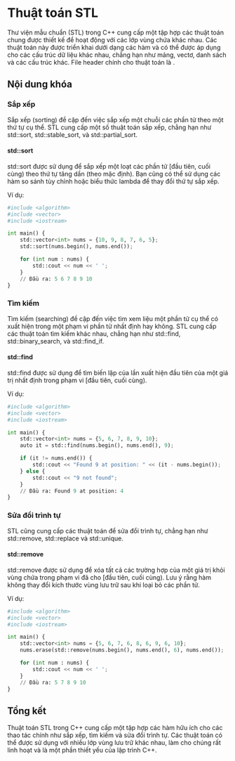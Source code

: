 # Thuật toán STL
Thư viện mẫu chuẩn (STL) trong C++ cung cấp một tập hợp các thuật toán chung được thiết kế để hoạt động với các lớp vùng chứa khác nhau. Các thuật toán này được triển khai dưới dạng các hàm và có thể được áp dụng cho các cấu trúc dữ liệu khác nhau, chẳng hạn như mảng, vectơ, danh sách và các cấu trúc khác. File header chính cho thuật toán là <algorithm>.
## Nội dung khóa
### Sắp xếp
Sắp xếp (sorting) đề cập đến việc sắp xếp một chuỗi các phần tử theo một thứ tự cụ thể. STL cung cấp một số thuật toán sắp xếp, chẳng hạn như std::sort, std::stable_sort, và std::partial_sort.
#### std::sort
std::sort được sử dụng để sắp xếp một loạt các phần tử [đầu tiên, cuối cùng) theo thứ tự tăng dần (theo mặc định). Bạn cũng có thể sử dụng các hàm so sánh tùy chỉnh hoặc biểu thức lambda để thay đổi thứ tự sắp xếp.

Ví dụ:
~~~python
#include <algorithm>
#include <vector>
#include <iostream>

int main() {
    std::vector<int> nums = {10, 9, 8, 7, 6, 5};
    std::sort(nums.begin(), nums.end());

    for (int num : nums) {
        std::cout << num << ' ';
    }
    // Đầu ra: 5 6 7 8 9 10
}
~~~
### Tìm kiếm
Tìm kiếm (searching) đề cập đến việc tìm xem liệu một phần tử cụ thể có xuất hiện trong một phạm vi phần tử nhất định hay không. STL cung cấp các thuật toán tìm kiếm khác nhau, chẳng hạn như std::find, std::binary_search, và std::find_if.
#### std::find
std::find được sử dụng để tìm biến lặp của lần xuất hiện đầu tiên của một giá trị nhất định trong phạm vi [đầu tiên, cuối cùng).

Ví dụ:
~~~python
#include <algorithm>
#include <vector>
#include <iostream>

int main() {
    std::vector<int> nums = {5, 6, 7, 8, 9, 10};
    auto it = std::find(nums.begin(), nums.end(), 9);

    if (it != nums.end()) {
        std::cout << "Found 9 at position: " << (it - nums.begin());
    } else {
        std::cout << "9 not found";
    }
    // Đầu ra: Found 9 at position: 4
}
~~~
### Sửa đổi trình tự
STL cũng cung cấp các thuật toán để sửa đổi trình tự, chẳng hạn như std::remove, std::replace và std::unique.
#### std::remove
std::remove được sử dụng để xóa tất cả các trường hợp của một giá trị khỏi vùng chứa trong phạm vi đã cho [đầu tiên, cuối cùng). Lưu ý rằng hàm không thay đổi kích thước vùng lưu trữ sau khi loại bỏ các phần tử.

Ví dụ:
~~~python
#include <algorithm>
#include <vector>
#include <iostream>

int main() {
    std::vector<int> nums = {5, 6, 7, 6, 8, 6, 9, 6, 10};
    nums.erase(std::remove(nums.begin(), nums.end(), 6), nums.end());

    for (int num : nums) {
        std::cout << num << ' ';
    }
    // Đầu ra: 5 7 8 9 10
}
~~~
## Tổng kết
Thuật toán STL trong C++ cung cấp một tập hợp các hàm hữu ích cho các thao tác chính như sắp xếp, tìm kiếm và sửa đổi trình tự. Các thuật toán có thể được sử dụng với nhiều lớp vùng lưu trữ khác nhau, làm cho chúng rất linh hoạt và là một phần thiết yếu của lập trình C++.